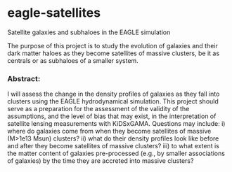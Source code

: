 # eagle-satellites
Satellite galaxies and subhaloes in the EAGLE simulation

The purpose of this project is to study the evolution of galaxies and
their dark matter haloes as they become satellites of massive clusters,
be it as centrals or as subhaloes of a smaller system.

### Abstract:

I will assess the change in the density profiles of galaxies as they fall into clusters
using the EAGLE hydrodynamical simulation. This project should serve as a preparation for
the assessment of the validity of the assumptions, and the level of bias that may exist,
in the interpretation of satellite lensing measurements with KiDSxGAMA. Questions may
include: i) where do galaxies come from when they become satellites of massive (M>1e13 Msun)
clusters? ii) what do their density profiles look like before and after they become
satellites of massive clusters? iii) to what extent is the matter content of galaxies
pre-processed (e.g., by smaller associations of galaxies) by the time they are accreted
into massive clusters?

